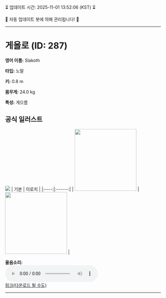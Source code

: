 
⏳ 업데이트 시간: 2025-11-01 13:52:06 (KST) ⏳

🤖 자동 업데이트 봇에 의해 관리됩니다! 🤖

---

# 게을로 (ID: 287)
**영어 이름:** Slakoth

**타입:** 노말

**키:** 0.8 m

**몸무게:** 24.0 kg

**특성:** 게으름

## 공식 일러스트
![](https://raw.githubusercontent.com/PokeAPI/sprites/master/sprites/pokemon/other/official-artwork/287.png)
| 기본 | 이로치 |
|:----:|:------:|
| <img src="http://play.pokemonshowdown.com/sprites/ani/slakoth.gif" width="200"> | <img src="http://play.pokemonshowdown.com/sprites/ani-shiny/slakoth.gif" width="200"> |

**울음소리:**<br><audio controls src="https://raw.githubusercontent.com/PokeAPI/cries/main/cries/pokemon/latest/287.ogg"></audio><br> [링크(다운로드 될 수도)](https://raw.githubusercontent.com/PokeAPI/cries/main/cries/pokemon/latest/287.ogg)


---
